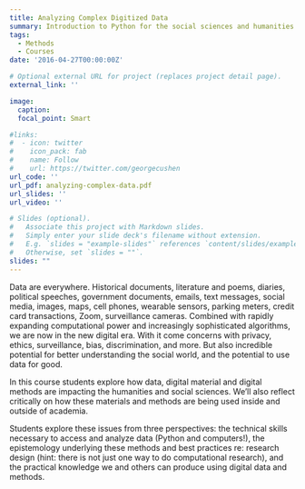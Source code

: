 ```yaml
---
title: Analyzing Complex Digitized Data
summary: Introduction to Python for the social sciences and humanities
tags:
  - Methods
  - Courses
date: '2016-04-27T00:00:00Z'

# Optional external URL for project (replaces project detail page).
external_link: ''

image:
  caption: 
  focal_point: Smart

#links:
#  - icon: twitter
#    icon_pack: fab
#    name: Follow
#    url: https://twitter.com/georgecushen
url_code: ''
url_pdf: analyzing-complex-data.pdf
url_slides: ''
url_video: ''

# Slides (optional).
#   Associate this project with Markdown slides.
#   Simply enter your slide deck's filename without extension.
#   E.g. `slides = "example-slides"` references `content/slides/example-slides.md`.
#   Otherwise, set `slides = ""`.
slides: ""
---
```


Data are everywhere. Historical documents, literature and poems, diaries, political speeches, government documents, emails, text messages, social media, images, maps, cell phones, wearable sensors, parking meters, credit card transactions, Zoom, surveillance cameras. Combined with rapidly expanding computational power and increasingly sophisticated algorithms, we are now in the new digital era. With it come concerns with privacy, ethics, surveillance, bias, discrimination, and more. But also incredible potential for better understanding the social world, and the potential to use data for good.

In this course students explore how data, digital material and digital methods are impacting the humanities and social sciences. We’ll also reflect critically on how these materials and methods are being used inside and outside of academia.

Students explore these issues from three perspectives: the technical skills necessary to access and analyze data (Python and computers!), the epistemology underlying these methods and best practices re: research design (hint: there is not just one way to do computational research), and the practical knowledge we and others can produce using digital data and methods.
